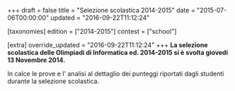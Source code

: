 +++
draft = false
title = "Selezione scolastica 2014-2015"
date = "2015-07-06T00:00:00"
updated = "2016-09-22T11:12:24"

[taxonomies]
edition = ["2014-2015"]
contest = ["school"]

[extra]
override_updated = "2016-09-22T11:12:24"
+++
**La selezione scolastica delle Olimpiadi di Informatica ed. 2014-2015 si è svolta giovedi 13 Novembre 2014.**
<!-- more -->


In calce le prove e l' analisi al dettaglio dei punteggi riportati dagli studenti durante la selezione scolastica.

